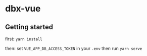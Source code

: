 # dbx-vue

## Getting started
first: `yarn install`

then: set `VUE_APP_DB_ACCESS_TOKEN` in your `.env` then run `yarn serve`


